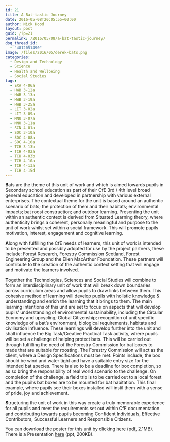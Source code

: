 ```yaml
---
id: 21
title: A Bat-tastic Journey
date: 2016-05-08T20:05:55+00:00
author: Nick Hood
layout: post
guid: /?p=21
permalink: /2016/05/08/a-bat-tastic-journey/
dsq_thread_id:
  - "4812051490"
image: /files/2016/05/derek-bats.png
categories:
  - Design and Technology
  - Science
  - Health and Wellbeing
  - Social Studies
tags:
  - EXA 4-06a
  - HWB 3-12a
  - HWB 3-13a
  - HWB 3-19a
  - HWB 3-25a
  - LIT 3-02a
  - LIT 3-09a
  - MNU 3-07a
  - MNU 3-11a
  - SCN 4-01a
  - SOC 3-10a
  - SOC 4-08a
  - SOC 4-10a
  - TCH 3-13b
  - TCH 4-02a
  - TCH 4-03b
  - TCH 4-10a
  - TCH 4-13a
  - TCH 4-15d
---
```

<strong>B</strong>ats are the theme of this unit of work and which is aimed towards pupils in Secondary school education as part of their CfE 3rd / 4th level broad general education and developed in partnership with various external enterprises. The contextual theme for the unit is based around an authentic scenario of bats; the protection of them and their habitats; environmental impacts; bat roost construction; and outdoor learning.
Presenting the unit within an authentic context is derived from Situated Learning theory, where authenticity brings a coherent, personally meaningful and purpose to the unit of work whilst set within a social framework. This will promote pupils motivation, interest, engagement and cognitive learning.<!--more-->

<strong>A</strong>long with fulfilling the CfE needs of learners, this unit of work is intended to be presented and possibly adopted for use by the
project partners, these include: Forest Research, Forestry Commission Scotland, Forest Engineering Group and the Ellen MacArthur Foundation. These partners will contribute to the creation of the authentic context setting that will engage and motivate the learners involved.

<strong>T</strong>ogether the Technologies, Sciences and Social Studies will combine to form an interdisciplinary unit of work that will break down boundaries across curriculum areas and allow pupils to draw links between them. This cohesive method of learning will develop pupils with holistic knowledge &amp; understanding and enrich the learning that it brings to them. The main learning intentions of this unit are set to focus on aspects that will develop pupils' understanding of environmental sustainability, including the Circular Economy and upcycling; Global Citizenship; recognition of unit specific knowledge of a bat’s environment, biological requirements, habitats and civilisation influence. These learnings will develop further into the unit and shall influence the Big Task/Creative Practical Task activity, where pupils will be set a challenge of helping protect bats. This will be carried out through fulfilling the need of the Forestry Commission for bat boxes to made that are suitable for roosting. The Forestry Commission will act as the client, where a Design Specifications must be met. Points include, the box should be wind and water tight and have a suitable entry size for the intended bat species. There is also to be a deadline for box completion, so as so bring the responsibility of real world scenario to the challenge. On completion of the challenge, a field trip is to be carried out to a local forest and the pupil’s bat boxes are to be mounted for bat habitation. This final example, where pupils see their boxes installed will instil them with a sense of pride, joy and achievement.

<strong>S</strong>tructuring the unit of work in this way create a truly memorable experience for all pupils and meet the requirements set out within
CfE documentation and contributing towards pupils becoming Confident Individuals, Effective Contributors, Successful Learners and Responsible Citizens.

You can download the poster for this unit by clicking <a href="/files/2016/05/derek-bats.pdf">here</a> (pdf, 2.1MB). There is a Presentation <a href="/files/2016/05/CP2-PresentationDerek-Bats.ppt">here</a> (ppt, 200KB).
